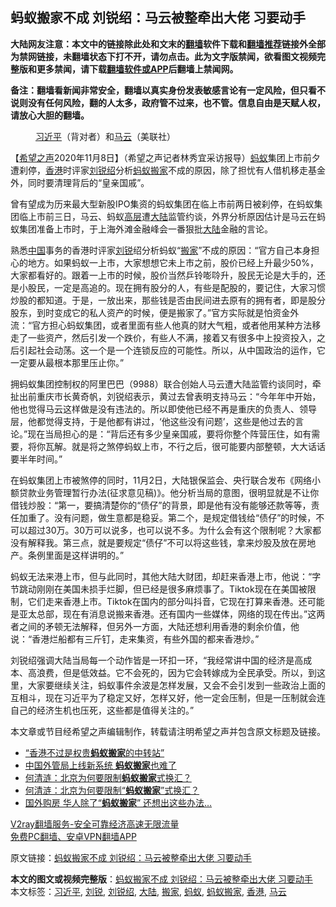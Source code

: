  <h2>蚂蚁搬家不成 刘锐绍：马云被整牵出大佬 习要动手</h2> <p class="notice"><b>大陆网友注意：本文中的链接除此处和文末的<a href="https://github.com/bannedbook/fanqiang" >翻墙</a>软件下载和<a href="https://github.com/killgcd/justmysocks/blob/master/README.md">翻墙推荐</a>链接外全部为禁网链接，未翻墙状态下打不开，请勿点击。此为文字版禁闻，欲看图文视频完整版和更多禁闻，请下载<a href="https://github.com/bannedbook/fanqiang">翻墙软件或APP</a>后翻墙上禁闻网。</p><p>备注：翻墙看新闻非常安全，翻墙以真实身份发表敏感言论有一定风险，但只看不说则没有任何风险，翻的人太多，政府管不过来，也不管。信息自由是天赋人权，请放心大胆的翻墙。</b></p>  <div class="entry"> <figure><figcaption><a href="https://www.bannedbook.org/bnews/tag/%e4%b9%a0%e8%bf%91%e5%b9%b3/" class="st_tag internal_tag" rel="tag" title="标签 习近平 下的日志">习近平</a>（背对者）和<a href="https://www.bannedbook.org/bnews/tag/%e9%a9%ac%e4%ba%91/" class="st_tag internal_tag" rel="tag" title="标签 马云 下的日志">马云</a>（美联社）</figcaption></figure> <p>【<span class='wp_keywordlink_affiliate'><a href="https://www.soundofhope.org" title="希望之声" target="_blank">希望之声</a></span>2020年11月8日】（希望之声记者林秀宜采访报导）<a href="https://www.bannedbook.org/bnews/tag/%e8%9a%82%e8%9a%81/" class="st_tag internal_tag" rel="tag" title="标签 蚂蚁 下的日志">蚂蚁</a>集团上市前夕遭刹停，<a href="https://www.bannedbook.org/bnews/tag/%e9%a6%99%e6%b8%af/" class="st_tag internal_tag" rel="tag" title="标签 香港 下的日志">香港</a>时评家<a href="https://www.bannedbook.org/bnews/tag/%e5%88%98%e9%94%90%e7%bb%8d/" class="st_tag internal_tag" rel="tag" title="标签 刘锐绍 下的日志">刘锐绍</a>分析<a href="https://www.bannedbook.org/bnews/tag/%E8%9A%82%E8%9A%81%E6%90%AC%E5%AE%B6/" class="st_tag internal_tag" rel="tag" title="标签 蚂蚁搬家 下的日志">蚂蚁搬家</a>不成的原因，除了担忧有人借机移走基金外，同时要清理背后的“皇亲国戚”。</p> <p>曾有望成为历来最大型新股IPO集资的蚂蚁集团在临上市前两日被刹停，在蚂蚁集团临上市前三日，马云、蚂蚁<span class='wp_keywordlink_affiliate'><a href="https://www.bannedbook.org/bnews/ccpdope/" title="中共高层内幕" target="_blank">高层</a></span>遭<span class='wp_keywordlink_affiliate'><a href="https://www.bannedbook.org/" title="大陆" target="_blank">大陆</a></span>监管约谈，外界分析原因估计是马云在蚂蚁集团准备上市时，于上海外滩金融峰会一番狠批<a href="https://www.bannedbook.org/bnews/tag/%e5%a4%a7%e9%99%86/" class="st_tag internal_tag" rel="tag" title="标签 大陆 下的日志">大陆</a>金融的言论。</p>  <p>熟悉<span class='wp_keywordlink_affiliate'><a href="https://www.bannedbook.org/" title="中国" target="_blank">中国</a></span>事务的香港时评家<a href="https://www.bannedbook.org/bnews/tag/%e5%88%98%e9%94%90/" class="st_tag internal_tag" rel="tag" title="标签 刘锐 下的日志">刘锐</a>绍分析蚂蚁“<a href="https://www.bannedbook.org/bnews/tag/%E6%90%AC%E5%AE%B6/" class="st_tag internal_tag" rel="tag" title="标签 搬家 下的日志">搬家</a>”不成的原因：“官方自己本身担心的地方。如果蚂蚁一上市，大家想想它未上市之前，股价已经上升最少50%，大家都看好的。跟着一上市的时候，股价当然乒铃嘭唥升，股民无论是大手的，还是小股民，一定是高追的。现在拥有股分的人，有些是配股的，要记住，大家习惯炒股的都知道。于是，一放出来，那些钱是否由民间进去原有的拥有者，即是股分股东，到时变成它的私人资产的时候，便是搬家了。”官方实际就是怕资金外流：“官方担心蚂蚁集团，或者里面有些人他真的财大气粗，或者他用某种方法移走了一些资产，然后引发一个跌价，有些人不满，接着又有很多中上投资投入，之后引起社会动荡。这一个是一个连锁反应的可能性。所以，从中国政治的运作，它一定要从最根本那里压止你。”</p> <p>拥蚂蚁集团控制权的阿里巴巴（9988）联合创始人马云遭大陆监管约谈同时，牵扯出前重庆市长黄奇帆，刘锐绍表示，黄过去曾表明支持马云：“今年年中开始，他也觉得马云这样做是没有违法的。所以即使他已经不再是重庆的负责人、领导层，他都觉得支持，于是他都有讲过，‘他这些没有问题’，这些是他过去的言论。”现在当局担心的是：“背后还有多少皇亲国戚，要将你整个阵营压住，如有需要，将你瓦解。就是将之煞停蚂蚁上市，不行之后，很可能要内部整顿，大大话话要半年时间。”</p>  <p>在蚂蚁集团上市被煞停的同时，11月2日，大陆银保监会、央行联合发布《网络小额贷款业务管理暂行办法(征求意见稿)》。他分析当局的意图，很明显就是不让你借钱炒股：“第一，要搞清楚你的“债仔”的背景，即是他有没有能够还款等等，责任加重了。没有问题，做生意都是稳妥。第二个，是规定借钱给“债仔”的时候，不可以超过30万。30万可以说多，也可以说不多。为什么会有这个限制呢？大家都没有解释我。第三点，就是要规定“债仔”不可以将这些钱，拿来炒股及放在房地产。条例里面是这样讲明的。”</p> <p>蚂蚁无法来港上市，但与此同时，其他大陆大财团，却赶来香港上市，他说：“字节跳动刚刚在美国未损手烂脚，但已经是很多麻烦事了。Tiktok现在在美国被限制，它们走来香港上市。Tiktok在国内的部分叫抖音，它现在打算来香港。还可能是亚太总部，现在有消息说搬来香港。还有国内一些媒体，网络的现在传出。”这两者之间的矛顿无法解释，但另外一方面，大陆还想利用香港的剩余价值，他说：“香港烂船都有三斤钉，走来集资，有些外国的都来香港炒。”</p>  <p>刘锐绍强调大陆当局每一个动作皆是一环扣一环，“我经常讲中国的经济是高成本、高浪费，但是低效益。它不会死的，因为它会转嫁成为全民承受。所以，到这里，大家要继续关注，蚂蚁事件余波是怎样发展，又会不会引发到一些政治上面的互相斗，现在习近平为了稳定又好，怎样又好，他一定会压制，但是一压制就会连自己的经济生机也压死，这些都是值得关注的。”</p> <p>本文章或节目经希望之声编辑制作，转载请注明希望之声并包含原文标题及链接。</p>  <ul class='op-related-articles' title='相关阅读'> <li><a href='https://www.bannedbook.org/bnews/finance/20180611/955740.html' target='_blank'>“香港不过是权贵<b>蚂蚁搬家</b>的中转站”</a></li> <li><a href='https://www.bannedbook.org/bnews/finance/20170807/803389.html' target='_blank'>中国外管局上线新系统 <b>蚂蚁搬家</b>也难了</a></li> <li><a href='https://www.bannedbook.org/bnews/comments/20170531/767050.html' target='_blank'>何清涟：北京为何要限制<b>蚂蚁搬家</b>式换汇？</a></li> <li><a href='https://www.bannedbook.org/bnews/headline/20170525/763702.html' target='_blank'>何清涟：北京为何要限制“<b>蚂蚁搬家</b>”式换汇？</a></li> <li><a href='https://www.bannedbook.org/bnews/cnnews/20170523/762395.html' target='_blank'>国外购房 华人除了“<b>蚂蚁搬家</b>” 还想出这些办法…</a></li> </ul> <p class="texttj"> <a href="https://www.bannedbook.org/forum23/topic22702.html" target="_blank">V2ray翻墙服务-安全可靠经济高速无限流量</a><br/> <a href="https://github.com/bannedbook/fanqiang/wiki/%E7%A6%81%E9%97%BB%E7%BD%91%E5%AE%89%E5%8D%93%E7%BF%BB%E5%A2%99%E6%96%B0%E9%97%BBAPP" target="_blank">免费PC翻墙、安卓VPN翻墙APP</a></p><p>原文链接：<a class="src_link"  href="https://www.soundofhope.org/post/440707" target="_blank">蚂蚁搬家不成 刘锐绍：马云被整牵出大佬 习要动手</a></p><a name='sharetosocial'></a>       <div><b>本文的图文或视频完整版</b>：<a href='https://www.bannedbook.org/bnews/comments/20201109/1428109.html'>蚂蚁搬家不成 刘锐绍：马云被整牵出大佬 习要动手</a></div>  </div><!--END ENTRY--> <div class="postfooter"> <div>本文标签：<a href="https://www.bannedbook.org/bnews/tag/%e4%b9%a0%e8%bf%91%e5%b9%b3/" rel="tag">习近平</a>, <a href="https://www.bannedbook.org/bnews/tag/%e5%88%98%e9%94%90/" rel="tag">刘锐</a>, <a href="https://www.bannedbook.org/bnews/tag/%e5%88%98%e9%94%90%e7%bb%8d/" rel="tag">刘锐绍</a>, <a href="https://www.bannedbook.org/bnews/tag/%e5%a4%a7%e9%99%86/" rel="tag">大陆</a>, <a href="https://www.bannedbook.org/bnews/tag/%E6%90%AC%E5%AE%B6/" rel="tag">搬家</a>, <a href="https://www.bannedbook.org/bnews/tag/%e8%9a%82%e8%9a%81/" rel="tag">蚂蚁</a>, <a href="https://www.bannedbook.org/bnews/tag/%E8%9A%82%E8%9A%81%E6%90%AC%E5%AE%B6/" rel="tag">蚂蚁搬家</a>, <a href="https://www.bannedbook.org/bnews/tag/%e9%a6%99%e6%b8%af/" rel="tag">香港</a>, <a href="https://www.bannedbook.org/bnews/tag/%e9%a9%ac%e4%ba%91/" rel="tag">马云</a></div>  </div><!--END POSTFOOTER--> 